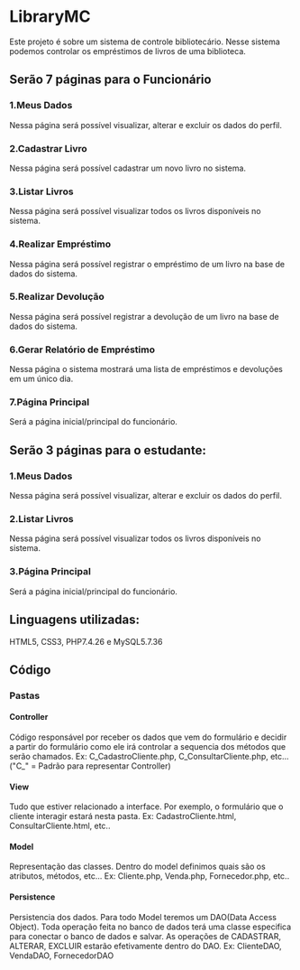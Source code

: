 # LibraryMC
Este projeto é sobre um sistema de controle bibliotecário. Nesse sistema podemos controlar os empréstimos de livros de uma biblioteca.
<h2>Serão 7 páginas para o Funcionário</h2>
<h3>1.Meus Dados</h3>
Nessa página será possível visualizar, alterar e excluir os dados do perfil.
<h3>2.Cadastrar Livro</h3>
Nessa página será possível cadastrar um novo livro no sistema.
<h3>3.Listar Livros</h3>
Nessa página será possível visualizar todos os livros disponíveis no sistema.
<h3>4.Realizar Empréstimo</h3>
Nessa página será possível registrar o empréstimo de um livro na base de dados do sistema.
<h3>5.Realizar Devolução</h3>
Nessa página será possível registrar a devolução de um livro na base de dados do sistema.
<h3>6.Gerar Relatório de Empréstimo</h3>
Nessa página o sistema mostrará uma lista de empréstimos e devoluções em um único dia.
<h3>7.Página Principal</h3>
Será a página inicial/principal do funcionário.

<h2>Serão 3 páginas para o estudante:</h2>
<h3>1.Meus Dados</h3>
Nessa página será possível visualizar, alterar e excluir os dados do perfil.
<h3>2.Listar Livros</h3>
Nessa página será possível visualizar todos os livros disponíveis no sistema.
<h3>3.Página Principal</h3>
Será a página inicial/principal do funcionário.
<h2>Linguagens utilizadas: </h2><p>HTML5, CSS3, PHP7.4.26 e MySQL5.7.36</p>

<h2>Código</h2>
<h3>Pastas</h3>
<h4>Controller</h4>
Código responsável por receber os dados que vem do formulário e decidir a partir do formulário como ele irá controlar a sequencia dos métodos que serão chamados.
Ex: C_CadastroCliente.php, C_ConsultarCliente.php, etc...
("C_" = Padrão para representar Controller)
<h4>View</h4>
Tudo que estiver relacionado a interface. Por exemplo, o formulário que o cliente interagir estará nesta pasta.
Ex: CadastroCliente.html, ConsultarCliente.html, etc..
<h4>Model</h4>
Representação das classes. Dentro do model definimos quais são os atributos, métodos, etc...
Ex: Cliente.php, Venda.php, Fornecedor.php, etc..
<h4>Persistence</h4>
Persistencia dos dados. Para todo Model teremos um DAO(Data Access Object). Toda operação feita no banco de dados terá uma classe especifica para conectar o banco de dados e salvar. As operações de CADASTRAR, ALTERAR, EXCLUIR estarão efetivamente dentro do DAO.
Ex: ClienteDAO, VendaDAO, FornecedorDAO
